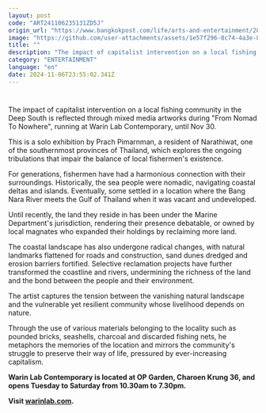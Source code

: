```yaml
---
layout: post
code: "ART241106235131ZD5J"
origin_url: "https://www.bangkokpost.com/life/arts-and-entertainment/2897828/exhibition-explores-coastal-changes"
image: "https://github.com/user-attachments/assets/1e57f296-8c74-4a3e-8934-13e12f57b4ee"
title: ""
description: "The impact of capitalist intervention on a local fishing community in the Deep South is reflected through mixed media artworks during \"From Nomad To Nowhere\", running at Warin Lab Contemporary, until Nov 30."
category: "ENTERTAINMENT"
language: "en"
date: 2024-11-06T23:55:02.341Z
---
```


# 

The impact of capitalist intervention on a local fishing community in the Deep South is reflected through mixed media artworks during "From Nomad To Nowhere", running at Warin Lab Contemporary, until Nov 30.

This is a solo exhibition by Prach Pimarnman, a resident of Narathiwat, one of the southernmost provinces of Thailand, which explores the ongoing tribulations that impair the balance of local fishermen's existence.

For generations, fishermen have had a harmonious connection with their surroundings. Historically, the sea people were nomadic, navigating coastal deltas and islands. Eventually, some settled in a location where the Bang Nara River meets the Gulf of Thailand when it was vacant and undeveloped.

Until recently, the land they reside in has been under the Marine Department's jurisdiction, rendering their presence debatable, or owned by local magnates who expanded their holdings by reclaiming more land.

The coastal landscape has also undergone radical changes, with natural landmarks flattened for roads and construction, sand dunes dredged and erosion barriers fortified. Selective reclamation projects have further transformed the coastline and rivers, undermining the richness of the land and the bond between the people and their environment.

The artist captures the tension between the vanishing natural landscape and the vulnerable yet resilient community whose livelihood depends on nature.

Through the use of various materials belonging to the locality such as pounded bricks, seashells, charcoal and discarded fishing nets, he metaphors the memories of the location and mirrors the community's struggle to preserve their way of life, pressured by ever-increasing capitalism.

**Warin Lab Contemporary is located at OP Garden, Charoen Krung 36, and opens Tuesday to Saturday from 10.30am to 7.30pm.**

**Visit [warinlab.com](https://www.warinlab.com).**